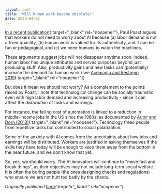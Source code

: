 ```yaml
---
layout: post
title: "Will human work become obsolete?"
date: 2023-04-02
---
```


[In a recent publication](https://www.worldpoliticsreview.com/economy-ai-artificial-intelligence-effects-llm-jobs-politics/){:target="_blank" rel="noopener"}, Paul Poast argues that workers do not need to worry about AI because (a) labor demand is not a fixed quantity, (b) human work is valued for its authenticity, and it can be fun or pedagogical, and (c) we need humans to watch the machines.
 
These arguments suggest jobs will not disappear anytime soon. Indeed, human labor has unique attributes and serves purposes beyond just producing stuff. Also, productivity gains and new tasks can (potentially) increase the demand for human work (see [Acemoglu and Restrepo 2019](https://www.aeaweb.org/articles?id=10.1257/jep.33.2.3){:target="_blank" rel="noopener"})

But does it mean we should not worry? As a complement to the points raised by Poast, I note that technological change can be socially traumatic even with high labor demand and increasing productivity - since it can affect the *distribution* of tasks and earnings.

For instance, the falling cost of automation is linked to a reduction in middle-income jobs in the US since the 1980s, as documented by [Autor and Dorn (2013)](https://www.aeaweb.org/articles?id=10.1257/aer.103.5.1553){:target="_blank" rel="noopener"}. Technology freed people from repetitive tasks but contributed to social polarization.

Some of the anxiety with AI comes from the uncertainty about how jobs and earnings will be distributed. Workers are justified in asking themselves if the skills they have today will be enough to keep them away from the bottom in the near future, and we don't know that yet.

So, yes, we should worry. The AI innovators will continue to "move fast and break things", as their objectives may not include long-term social welfare. It is often the boring people (the ones designing checks and regulations) who ensure we are not hurt too badly by the shards.

*Originally published [here](https://twitter.com/tscarelli/status/1649849107903836160?s=20){:target="_blank" rel="noopener"}.*
